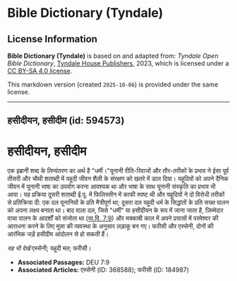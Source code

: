 # Bible Dictionary (Tyndale)

## License Information

**Bible Dictionary (Tyndale)** is based on and adapted from: _Tyndale Open Bible Dictionary_, [Tyndale House Publishers](https://tyndaleopenresources.com/), 2023, which is licensed under a [CC BY-SA 4.0 license](https://creativecommons.org/licenses/by-sa/4.0/legalcode.en).

This markdown version (created `2025-10-06`) is provided under the same license.



--------------------------------

## हसीदीयन, हसीदीम (id: 594573)

हसीदीयन, हसीदीम
===============

एक इब्रानी शब्द के लिप्यंतरण का अर्थ है "धर्मी।"यूनानी रीति\-रिवाजों और तौर\-तरीकों के प्रभाव ने ईसा पूर्व तीसरी और चौथी शताब्दी में यहूदी जीवन शैली के संरक्षण को खतरे में डाल दिया। यहूदियों को अपने दैनिक जीवन में यूनानी भाषा का उपयोग करना आवश्यक था और भाषा के साथ यूनानी संस्कृति का प्रभाव भी आया। यह प्रक्रिया दूसरी शताब्दी ई.पू. में फिलिस्तीन में काफी स्पष्ट थी और यहूदियों ने दो विरोधी तरीकों से प्रतिक्रिया दी: एक दल यूनानियों के प्रति मैत्रीपूर्ण था; दूसरा दल यहूदी धर्म के सिद्धांतों के प्रति सख्त पालन को अपना लक्ष्य बनाता था। बाद वाला दल, जिसे "धर्मी" या हसीदीयन के रूप में जाना जाता है, ज़िम्मेदार वाचा पालन के आदर्शों को संजोता था ([व्य.वि. 7:9](https://ref.ly/Deut7:9)) और मक्काबी काल में अपने प्रयासों में परमेश्वर की आराधना करने के लिए मूसा की व्यवस्था के अनुसार लड़ाकू बन गए। फरीसी और एस्सेनी, दोनों की आरंभिक जड़ें हसीदीम आंदोलन से हो सकती हैं।

*यह भी देखें*  एस्सेनी; यहूदी मत; फरीसी।

* **Associated Passages:** DEU 7:9
* **Associated Articles:** एस्सेनी  (ID: 368588); फरीसी (ID: 184987)

